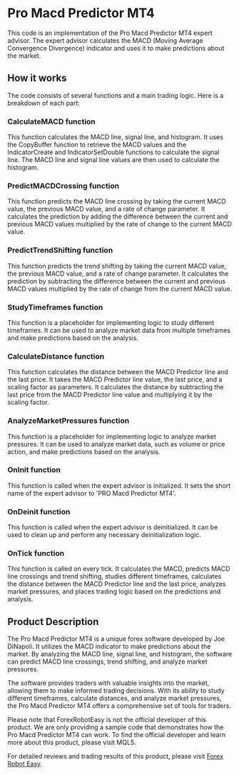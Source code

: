 # Pro Macd Predictor MT4

This code is an implementation of the Pro Macd Predictor MT4 expert advisor. The expert advisor calculates the MACD (Moving Average Convergence Divergence) indicator and uses it to make predictions about the market.

## How it works

The code consists of several functions and a main trading logic. Here is a breakdown of each part:

### CalculateMACD function

This function calculates the MACD line, signal line, and histogram. It uses the CopyBuffer function to retrieve the MACD values and the IndicatorCreate and IndicatorSetDouble functions to calculate the signal line. The MACD line and signal line values are then used to calculate the histogram.

### PredictMACDCrossing function

This function predicts the MACD line crossing by taking the current MACD value, the previous MACD value, and a rate of change parameter. It calculates the prediction by adding the difference between the current and previous MACD values multiplied by the rate of change to the current MACD value.

### PredictTrendShifting function

This function predicts the trend shifting by taking the current MACD value, the previous MACD value, and a rate of change parameter. It calculates the prediction by subtracting the difference between the current and previous MACD values multiplied by the rate of change from the current MACD value.

### StudyTimeframes function

This function is a placeholder for implementing logic to study different timeframes. It can be used to analyze market data from multiple timeframes and make predictions based on the analysis.

### CalculateDistance function

This function calculates the distance between the MACD Predictor line and the last price. It takes the MACD Predictor line value, the last price, and a scaling factor as parameters. It calculates the distance by subtracting the last price from the MACD Predictor line value and multiplying it by the scaling factor.

### AnalyzeMarketPressures function

This function is a placeholder for implementing logic to analyze market pressures. It can be used to analyze market data, such as volume or price action, and make predictions based on the analysis.

### OnInit function

This function is called when the expert advisor is initialized. It sets the short name of the expert advisor to 'PRO Macd Predictor MT4'.

### OnDeinit function

This function is called when the expert advisor is deinitialized. It can be used to clean up and perform any necessary deinitialization logic.

### OnTick function

This function is called on every tick. It calculates the MACD, predicts MACD line crossings and trend shifting, studies different timeframes, calculates the distance between the MACD Predictor line and the last price, analyzes market pressures, and places trading logic based on the predictions and analysis.

## Product Description

The Pro Macd Predictor MT4 is a unique forex software developed by Joe DiNapoli. It utilizes the MACD indicator to make predictions about the market. By analyzing the MACD line, signal line, and histogram, the software can predict MACD line crossings, trend shifting, and analyze market pressures.

The software provides traders with valuable insights into the market, allowing them to make informed trading decisions. With its ability to study different timeframes, calculate distances, and analyze market pressures, the Pro Macd Predictor MT4 offers a comprehensive set of tools for traders.

Please note that ForexRobotEasy is not the official developer of this product. We are only providing a sample code that demonstrates how the Pro Macd Predictor MT4 can work. To find the official developer and learn more about this product, please visit MQL5.

For detailed reviews and trading results of this product, please visit [Forex Robot Easy](https://forexroboteasy.com/forex-robot-review/pro-macd-predictor-mt4-a-review-of-joe-dinapolis-unique-forex-software/).
